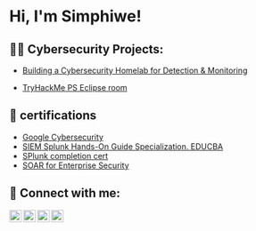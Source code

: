 <h1>Hi, I'm Simphiwe! <br/>

<h2>👨‍💻 Cybersecurity Projects:</h2>

  - [Building a Cybersecurity Homelab for Detection & Monitoring](https://github.com/Simphiwe35/Building-a-Cybersecurity-Homelab-for-Detection-Monitoring/blob/main/README.md)
   
  - [ TryHackMe PS Eclipse room](https://github.com/Simphiwe35/simphiwe80/blob/main/README.md)
  

<h2>📄 certifications</h2>

- [Google Cybersecurity](https://github.com/Simphiwe35/cert/blob/main/GoogleCybersecurity_SA.pdf)
- [SIEM Splunk Hands-On Guide Specialization. EDUCBA](https://github.com/Simphiwe35/cert2/blob/main/CourserasSplunk.pdf)
- [SPlunk completion cert](https://github.com/Simphiwe35/cert3)
- [SOAR for Enterprise Security](https://github.com/Simphiwe35/cert3)

<h2> 🤳 Connect with me:</h2>

[<img align="left" alt="JoshMadakor | YouTube" width="22px" src="https://cdn.jsdelivr.net/npm/simple-icons@v3/icons/youtube.svg" />][youtube]
[<img align="left" alt="JoshMadakor | Twitter" width="22px" src="https://cdn.jsdelivr.net/npm/simple-icons@v3/icons/twitter.svg" />][twitter]
[<img align="left" alt="JoshMadakor | LinkedIn" width="22px" src="https://cdn.jsdelivr.net/npm/simple-icons@v3/icons/linkedin.svg" />][linkedin]
[<img align="left" alt="JoshMadakor | Instagram" width="22px" src="https://cdn.jsdelivr.net/npm/simple-icons@v3/icons/instagram.svg" />][instagram]

[twitter]: https://twitter.com/joshmadakor
[youtube]: https://www.youtube.com/c/joshmadakor
[instagram]: https://www.instagram.com/joshmadakor/
[linkedin]: https://linkedin.com/in/joshmadakor

<!--
**joshmadakor1/joshmadakor1** is a ✨ _special_ ✨ repository because its `README.md` (this file) appears on your GitHub profile.

Here are some ideas to get you started:

- 🔭 I’m currently working on ...
- 🌱 I’m currently learning ...
- 👯 I’m looking to collaborate on ...
- 🤔 I’m looking for help with ...
- 💬 Ask me about ...
- 📫 How to reach me: ...
- 😄 Pronouns: ...
- ⚡ Fun fact: ...
-->

